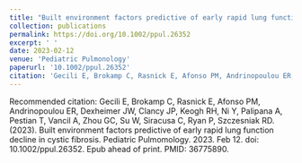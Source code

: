 ```yaml
---
title: "Built environment factors predictive of early rapid lung function decline in cystic fibrosis"
collection: publications
permalink: https://doi.org/10.1002/ppul.26352
excerpt: ' '
date: 2023-02-12
venue: 'Pediatric Pulmonology'
paperurl: '10.1002/ppul.26352'
citation: 'Gecili E, Brokamp C, Rasnick E, Afonso PM, Andrinopoulou ER, Dexheimer JW, Clancy JP, Keogh RH, Ni Y, Palipana A, Pestian T, Vancil A, Zhou GC, Su W, Siracusa C, Ryan P, Szczesniak RD. (2023). &quot; Built environment factors predictive of early rapid lung function decline in cystic fibrosis.&quot; <i> Pediatric Pulmonology </i> 2023: ISSN 0012-3692, https://doi.org/10.1002/ppul.26352'
---
```


Recommended citation: Gecili E, Brokamp C, Rasnick E, Afonso PM, Andrinopoulou ER, Dexheimer JW, Clancy JP, Keogh RH, Ni Y, Palipana A, Pestian T, Vancil A, Zhou GC, Su W, Siracusa C, Ryan P, Szczesniak RD. (2023). Built environment factors predictive of early rapid lung function decline in cystic fibrosis. Pediatric Pulmomology. 2023. Feb 12. doi: 10.1002/ppul.26352. Epub ahead of print. PMID: 36775890.
